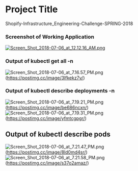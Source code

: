 # Project Title

Shopify-Infrastructure_Engineering-Challenge-SPRING-2018

### Screenshot of Working Application

[![Screen_Shot_2018-07-06_at_12.12.16_AM.png](https://s33.postimg.cc/6jkswuvfj/Screen_Shot_2018-07-06_at_12.12.16_AM.png)](https://postimg.cc/image/5hamebcm3/)



### Output of kubectl get all -n



![Screen_Shot_2018-07-06_at_7.16.57_PM.png](https://s33.postimg.cc/mqitocdvz/Screen_Shot_2018-07-06_at_7.16.57_PM.png)(https://postimg.cc/image/3lfkekz7v/)






### Output of kubectl describe deployments -n





![Screen_Shot_2018-07-06_at_7.19.21_PM.png](https://s33.postimg.cc/g02cezygv/Screen_Shot_2018-07-06_at_7.19.21_PM.png)(https://postimg.cc/image/be686ncxn/)
![Screen_Shot_2018-07-06_at_7.19.31_PM.png](https://s33.postimg.cc/jwfob1wbz/Screen_Shot_2018-07-06_at_7.19.31_PM.png)(https://postimg.cc/image/yfmtcgpgr/)




## Output of kubectl describe pods




![Screen_Shot_2018-07-06_at_7.21.47_PM.png](https://s33.postimg.cc/y45czdocv/Screen_Shot_2018-07-06_at_7.21.47_PM.png)(https://postimg.cc/image/8ld0md4sr/)
![Screen_Shot_2018-07-06_at_7.21.58_PM.png](https://s33.postimg.cc/yto5bq9gv/Screen_Shot_2018-07-06_at_7.21.58_PM.png)(https://postimg.cc/image/s37o2amaz/)

